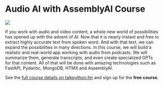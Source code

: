 # Audio AI with AssemblyAI Course

[![](./readme_resources/assemblyai-course.jpg)](https://training.talkpython.fm/courses/build-an-audio-ai-app-with-python-and-assemblyai)

If you work with audio and video content, a whole new world of possibilities has opened up with the advent of AI. Now that it is nearly instant and free to extract highly accurate text from spoken word. And with that text, we can expand the possibilities in many directions. In this course, we will build a realistic and real-world app working with audio from podcasts. We will summarize them, generate transcripts, and even create specialized GPTs for that content. All of that will be done with amazing technologies such as FastAPI, Pydantic, MongoDB, HTMX and AssemblyAI.

See the [full course details on talkpython.fm](https://training.talkpython.fm/courses/build-an-audio-ai-app-with-python-and-assemblyai) and sign up for the **free course**.
